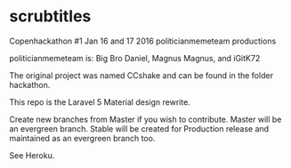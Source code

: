 # scrubtitles
Copenhackathon #1 Jan 16 and 17 2016 politicianmemeteam productions

politicianmemeteam is:  Big Bro Daniel, Magnus Magnus, and iGitK72

The original project was named CCshake and can be found in the folder hackathon.

This repo is the Laravel 5 Material design rewrite.

Create new branches from Master if you wish to contribute.  Master will be an evergreen branch.
Stable will be created for Production release and maintained as an evergreen branch too.

See Heroku.
